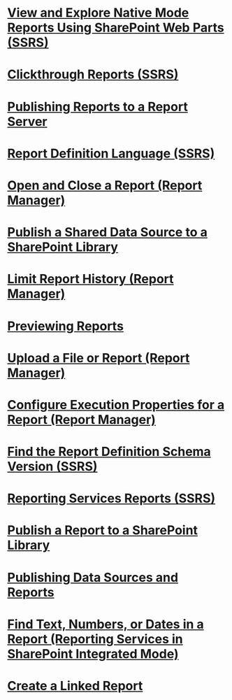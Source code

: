 # [View and Explore Native Mode Reports Using SharePoint Web Parts (SSRS)](view-and-explore-native-mode-reports-using-sharepoint-web-parts-ssrs.md)
# [Clickthrough Reports (SSRS)](clickthrough-reports-ssrs.md)
# [Publishing Reports to a Report Server](publishing-reports-to-a-report-server.md)
# [Report Definition Language (SSRS)](report-definition-language-ssrs.md)
# [Open and Close a Report (Report Manager)](open-and-close-a-report-report-manager.md)
# [Publish a Shared Data Source to a SharePoint Library](publish-a-shared-data-source-to-a-sharepoint-library.md)
# [Limit Report History (Report Manager)](limit-report-history-report-manager.md)
# [Previewing Reports](previewing-reports.md)
# [Upload a File or Report (Report Manager)](upload-a-file-or-report-report-manager.md)
# [Configure Execution Properties for a Report  (Report Manager)](configure-execution-properties-for-a-report-report-manager.md)
# [Find the Report Definition Schema Version (SSRS)](find-the-report-definition-schema-version-ssrs.md)
# [Reporting Services Reports (SSRS)](reporting-services-reports-ssrs.md)
# [Publish a Report to a SharePoint Library](publish-a-report-to-a-sharepoint-library.md)
# [Publishing Data Sources and Reports](publishing-data-sources-and-reports.md)
# [Find Text, Numbers, or Dates in a Report (Reporting Services in SharePoint Integrated Mode)](309dffe5-00f5-404f-bb63-9e6046253ae0.md)
# [Create a Linked Report](create-a-linked-report.md)
